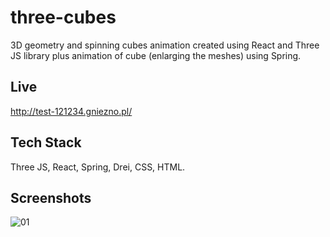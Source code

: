 # three-cubes

3D geometry and spinning cubes animation created using React and Three JS library plus animation of cube (enlarging the meshes) using Spring. 

## Live

http://test-121234.gniezno.pl/

## Tech Stack

Three JS, React, Spring, Drei, CSS, HTML.


## Screenshots

![01](https://user-images.githubusercontent.com/34206142/228473390-b3943156-79a3-489f-b816-8cff3417514c.JPG)

